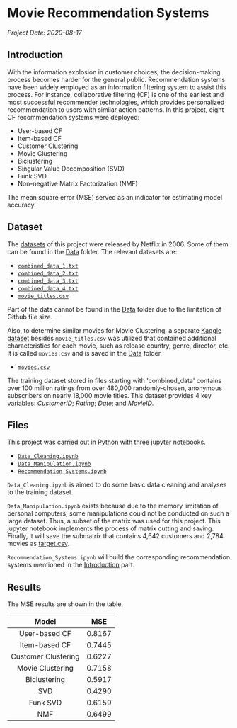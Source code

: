 # Movie Recommendation Systems

*Project Date: 2020-08-17*

## Introduction

With the information explosion in customer choices, the decision-making process becomes harder for the general public. Recommendation systems have been widely employed as an information filtering system to assist this process. For instance, collaborative filtering (CF) is one of the earliest and most successful recommender technologies, which provides personalized recommendation to users with similar action patterns. In this project, eight CF recommendation systems were deployed:

- User-based CF
- Item-based CF
- Customer Clustering 
- Movie Clustering
- Biclustering
- Singular Value Decomposition (SVD)
- Funk SVD
- Non-negative Matrix Factorization (NMF)

The mean square error (MSE) served as an indicator for estimating model accuracy. 

## Dataset

The [datasets](https://www.kaggle.com/netflix-inc/netflix-prize-data) of this project were released by Netflix in 2006. Some of them can be found in the [Data](./Data) folder. The relevant datasets are:

- [`combined_data_1.txt`](https://www.kaggle.com/netflix-inc/netflix-prize-data)
- [`combined_data_2.txt`](https://www.kaggle.com/netflix-inc/netflix-prize-data)
- [`combined_data_3.txt`](https://www.kaggle.com/netflix-inc/netflix-prize-data)
- [`combined_data_4.txt`](https://www.kaggle.com/netflix-inc/netflix-prize-data)
- [`movie_titles.csv`](./Data/movie_titles.csv)

Part of the data cannot be found in the [Data](./Data) folder due to the limitation of Github file size.

Also, to determine similar movies for Movie Clustering, a separate [Kaggle dataset](https://www.kaggle.com/danielgrijalvas/movies) besides `movie_titles.csv` was utilized that contained additional characteristics for each movie, such as release country, genre, director, etc. It is called `movies.csv` and is saved in the [Data](./Data) folder.

- [`movies.csv`](./Data/movies.csv)

The training dataset stored in files starting with 'combined_data' contains over 100 million ratings from over 480,000 randomly-chosen, anonymous subscribers on nearly 18,000 movie titles. This dataset provides 4 key variables: *CustomerID*; *Rating*; *Date*; and *MovieID*.

## Files

This project was carried out in Python with three jupyter notebooks.

- [`Data_Cleaning.ipynb`](./Data_Cleaning.ipynb)
- [`Data_Manipulation.ipynb`](./Data_Manipulation.ipynb)
- [`Recommendation_Systems.ipynb`](./Recommendation_Systems.ipynb)

`Data_Cleaning.ipynb` is aimed to do some basic data cleaning and analyses to the training dataset. 

`Data_Manipulation.ipynb` exists because due to the memory limitation of personal computers, some manipulations could not be conducted on such a large dataset. Thus, a subset of the matrix was used for this project. This jupyter notebook implements the process of matrix cutting and saving. Finally, it will save the submatrix that contains 4,642 customers and 2,784 movies as [target.csv](./Data/target.csv).

`Recommendation_Systems.ipynb` will build the corresponding recommendation systems mentioned in the [Introduction](https://github.com/Mingxuan-Yang/Movie-Recommendation-Systems#introduction) part.

## Results

The MSE results are shown in the table.

|Model|MSE|
|:---:|:-:|
|User-based CF|0.8167|
|Item-based CF|0.7445|
|Customer Clustering|0.6227|
|Movie Clustering|0.7158|
|Biclustering|0.5917|
|SVD|0.4290|
|Funk SVD|0.6159|
|NMF|0.6499|